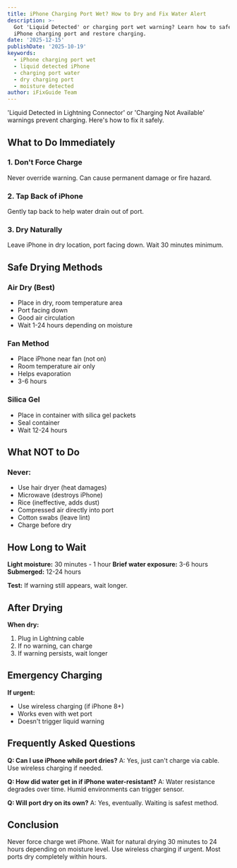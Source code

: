 ```yaml
---
title: iPhone Charging Port Wet? How to Dry and Fix Water Alert
description: >-
  Got 'Liquid Detected' or charging port wet warning? Learn how to safely dry
  iPhone charging port and restore charging.
date: '2025-12-15'
publishDate: '2025-10-19'
keywords:
  - iPhone charging port wet
  - liquid detected iPhone
  - charging port water
  - dry charging port
  - moisture detected
author: iFixGuide Team
---
```


'Liquid Detected in Lightning Connector' or 'Charging Not Available' warnings prevent charging. Here's how to fix it safely.

## What to Do Immediately

### 1. Don't Force Charge
Never override warning. Can cause permanent damage or fire hazard.

### 2. Tap Back of iPhone
Gently tap back to help water drain out of port.

### 3. Dry Naturally
Leave iPhone in dry location, port facing down. Wait 30 minutes minimum.

## Safe Drying Methods

### Air Dry (Best)
- Place in dry, room temperature area
- Port facing down
- Good air circulation
- Wait 1-24 hours depending on moisture

### Fan Method
- Place iPhone near fan (not on)
- Room temperature air only
- Helps evaporation
- 3-6 hours

### Silica Gel
- Place in container with silica gel packets
- Seal container
- Wait 12-24 hours

## What NOT to Do

### Never:
- Use hair dryer (heat damages)
- Microwave (destroys iPhone)
- Rice (ineffective, adds dust)
- Compressed air directly into port
- Cotton swabs (leave lint)
- Charge before dry

## How Long to Wait

**Light moisture:** 30 minutes - 1 hour
**Brief water exposure:** 3-6 hours  
**Submerged:** 12-24 hours

**Test:** If warning still appears, wait longer.

## After Drying

**When dry:**
1. Plug in Lightning cable
2. If no warning, can charge
3. If warning persists, wait longer

## Emergency Charging

**If urgent:**
- Use wireless charging (if iPhone 8+)
- Works even with wet port
- Doesn't trigger liquid warning

## Frequently Asked Questions

**Q: Can I use iPhone while port dries?**
A: Yes, just can't charge via cable. Use wireless charging if needed.

**Q: How did water get in if iPhone water-resistant?**
A: Water resistance degrades over time. Humid environments can trigger sensor.

**Q: Will port dry on its own?**
A: Yes, eventually. Waiting is safest method.

## Conclusion
Never force charge wet iPhone. Wait for natural drying 30 minutes to 24 hours depending on moisture level. Use wireless charging if urgent. Most ports dry completely within hours.
